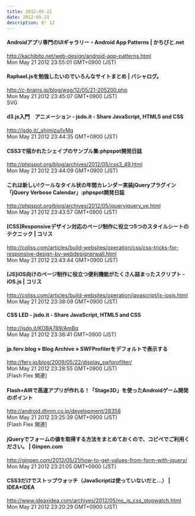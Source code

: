 ```yaml
---
title: 2012-05-21
date: 2012-05-21
description: B! 12
---
```


#### Androidアプリ専門のUIギャラリー・Android App Patterns | かちびと.net
http://kachibito.net/web-design/android-app-patterns.html<br>
Mon May 21 2012 23:55:01 GMT+0900 (JST)<br>


#### Raphael.jsを勉強したいのでいろんなサイトまとめ | バシャログ。
http://c-brains.jp/blog/wsg/12/05/21-205200.php<br>
Mon May 21 2012 23:45:07 GMT+0900 (JST)<br>
SVG


#### d3.js入門　アニメーション - jsdo.it - Share JavaScript, HTML5 and CSS
http://jsdo.it/_shimizu/lvMq<br>
Mon May 21 2012 23:44:35 GMT+0900 (JST)<br>


#### CSS3で描かれたシェイプのサンプル集:phpspot開発日誌
http://phpspot.org/blog/archives/2012/05/css3_49.html<br>
Mon May 21 2012 23:44:09 GMT+0900 (JST)<br>


#### これは新しい!クールなタイル状の年間カレンダー実装jQueryプラグイン「jQuery Verbose Calendar」:phpspot開発日誌
http://phpspot.org/blog/archives/2012/05/jqueryjquery_ve.html<br>
Mon May 21 2012 23:43:57 GMT+0900 (JST)<br>


####   [CSS]Responsiveデザイン対応のページ制作に役立つ5つのスタイルシートのテクニック | コリス
http://coliss.com/articles/build-websites/operation/css/css-tricks-for-responsive-design-by-webdesignerwall.html<br>
Mon May 21 2012 23:43:44 GMT+0900 (JST)<br>


####   [JS]iOS向けのページ制作に役立つ便利機能がたくさん詰まったスクリプト -iOS.js | コリス
http://coliss.com/articles/build-websites/operation/javascript/js-iosjs.html<br>
Mon May 21 2012 23:38:09 GMT+0900 (JST)<br>


#### CSS LED - jsdo.it - Share JavaScript, HTML5 and CSS
http://jsdo.it/KOBA789/AmBq<br>
Mon May 21 2012 23:36:41 GMT+0900 (JST)<br>


#### jp.ferv.blog  » Blog Archive   » SWFProfilerをデフォルトで表示する
http://ferv.jp/blog/2009/05/22/display_swfprofilter/<br>
Mon May 21 2012 23:28:55 GMT+0900 (JST)<br>
[Flash Flex 関連]


#### Flash+AIRで高速アプリが作れる！「Stage3D」を使ったAndroidゲーム開発のポイント
http://android.dtmm.co.jp/development/28358<br>
Mon May 21 2012 23:25:39 GMT+0900 (JST)<br>
[Flash Flex 関連]


#### jQueryでフォームの値を取得する方法をまとめておくので、コピペでご利用ください。 | Ginpen.com
http://ginpen.com/2012/05/21/how-to-get-values-from-form-with-jquery/<br>
Mon May 21 2012 23:21:05 GMT+0900 (JST)<br>


#### CSS3だけでストップウォッチ（JavaScriptは使っていないだと…） | IDEA*IDEA
http://www.ideaxidea.com/archives/2012/05/no_js_css_stopwatch.html<br>
Mon May 21 2012 23:20:29 GMT+0900 (JST)<br>


